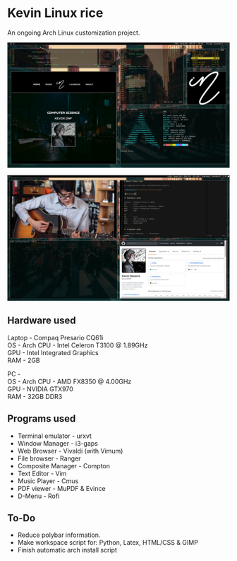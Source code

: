 # Kevin Linux rice

An ongoing Arch Linux customization project.

![desktop1](Screenshots/desktop1.png)

![desktop2](Screenshots/desktop2.png)

## Hardware used

Laptop - Compaq Presario CQ61i  
OS     - Arch 
CPU    - Intel Celeron T3100 @ 1.89GHz  
GPU    - Intel Integrated Graphics  
RAM    - 2GB  

PC	   -  
OS     - Arch 
CPU    - AMD FX8350 @ 4.00GHz  
GPU    - NVIDIA GTX970  
RAM    - 32GB DDR3  


## Programs used  

+ Terminal emulator  -  urxvt  
+ Window Manager     -  i3-gaps  
+ Web Browser	     -  Vivaldi (with Vimum)  
+ File browser	     -  Ranger  
+ Composite Manager  -  Compton  
+ Text Editor	     -  Vim  
+ Music Player	     -  Cmus 
+ PDF viewer	     -  MuPDF & Evince  
+ D-Menu		     -  Rofi

## To-Do

+ Reduce polybar information.
+ Make workspace script for: Python, Latex, HTML/CSS & GIMP
+ Finish automatic arch install script


